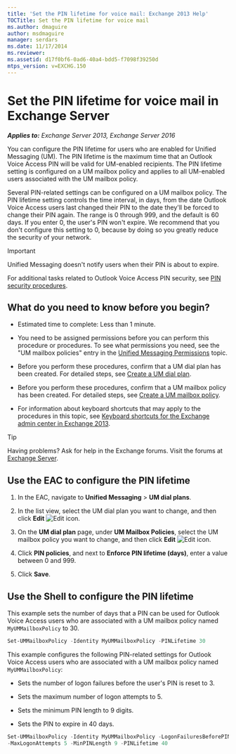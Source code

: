 ```yaml
---
title: 'Set the PIN lifetime for voice mail: Exchange 2013 Help'
TOCTitle: Set the PIN lifetime for voice mail
ms.author: dmaguire
author: msdmaguire
manager: serdars
ms.date: 11/17/2014
ms.reviewer: 
ms.assetid: d17f0bf6-0ad6-40a4-bdd5-f7098f39250d
mtps_version: v=EXCHG.150
---
```


# Set the PIN lifetime for voice mail in Exchange Server

_**Applies to:** Exchange Server 2013, Exchange Server 2016_

You can configure the PIN lifetime for users who are enabled for Unified Messaging (UM). The PIN lifetime is the maximum time that an Outlook Voice Access PIN will be valid for UM-enabled recipients. The PIN lifetime setting is configured on a UM mailbox policy and applies to all UM-enabled users associated with the UM mailbox policy.

Several PIN-related settings can be configured on a UM mailbox policy. The PIN lifetime setting controls the time interval, in days, from the date Outlook Voice Access users last changed their PIN to the date they'll be forced to change their PIN again. The range is 0 through 999, and the default is 60 days. If you enter 0, the user's PIN won't expire. We recommend that you don't configure this setting to 0, because by doing so you greatly reduce the security of your network.

> [!IMPORTANT]
> Unified Messaging doesn't notify users when their PIN is about to expire.

For additional tasks related to Outlook Voice Access PIN security, see [PIN security procedures](pin-security-procedures-exchange-2013-help.md).

## What do you need to know before you begin?

- Estimated time to complete: Less than 1 minute.

- You need to be assigned permissions before you can perform this procedure or procedures. To see what permissions you need, see the "UM mailbox policies" entry in the [Unified Messaging Permissions](http://technet.microsoft.com/library/d326c3bc-8f33-434a-bf02-a83cc26a5498.aspx) topic.

- Before you perform these procedures, confirm that a UM dial plan has been created. For detailed steps, see [Create a UM dial plan](create-um-dial-plan-exchange-2013-help.md).

- Before you perform these procedures, confirm that a UM mailbox policy has been created. For detailed steps, see [Create a UM mailbox policy](create-um-mailbox-policy-exchange-2013-help.md).

- For information about keyboard shortcuts that may apply to the procedures in this topic, see [Keyboard shortcuts for the Exchange admin center in Exchange 2013](keyboard-shortcuts-in-the-exchange-admin-center-2013-help.md).

> [!TIP]
> Having problems? Ask for help in the Exchange forums. Visit the forums at [Exchange Server](https://go.microsoft.com/fwlink/p/?linkId=60612).

## Use the EAC to configure the PIN lifetime

1. In the EAC, navigate to **Unified Messaging** \> **UM dial plans**.

2. In the list view, select the UM dial plan you want to change, and then click **Edit** ![Edit icon](images/ITPro_EAC_EditIcon.gif).

3. On the **UM dial plan** page, under **UM Mailbox Policies**, select the UM mailbox policy you want to change, and then click **Edit** ![Edit icon](images/ITPro_EAC_EditIcon.gif).

4. Click **PIN policies**, and next to **Enforce PIN lifetime (days)**, enter a value between 0 and 999.

5. Click **Save**.

## Use the Shell to configure the PIN lifetime

This example sets the number of days that a PIN can be used for Outlook Voice Access users who are associated with a UM mailbox policy named `MyUMMailboxPolicy` to 30.

```powershell
Set-UMMailboxPolicy -Identity MyUMMailboxPolicy -PINLifetime 30
```

This example configures the following PIN-related settings for Outlook Voice Access users who are associated with a UM mailbox policy named `MyUMMailboxPolicy`:

- Sets the number of logon failures before the user's PIN is reset to 3.

- Sets the maximum number of logon attempts to 5.

- Sets the minimum PIN length to 9 digits.

- Sets the PIN to expire in 40 days.

```powershell
Set-UMMailboxPolicy -Identity MyUMMailboxPolicy -LogonFailuresBeforePINReset 3
-MaxLogonAttempts 5 -MinPINLength 9 -PINLifetime 40
```
